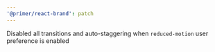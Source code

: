 ```yaml
---
'@primer/react-brand': patch
---
```


Disabled all transitions and auto-staggering when `reduced-motion` user preference is enabled
